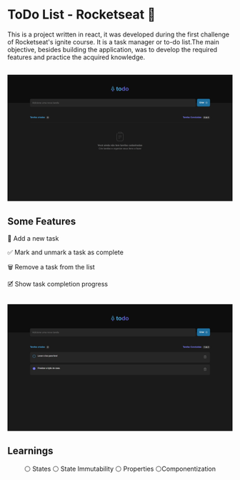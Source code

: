 <h1>ToDo List - Rocketseat 🚀</h1>

<p>This is a project written in react, it was developed during the first challenge of Rocketseat's ignite course. It is a task manager or to-do list.The main objective, besides building the application, was to develop the required features and practice the acquired knowledge.</p>


  <br>

  <img alt="" title="ToDo List" src="https://github.com/rodrrigodev/todo-ts/blob/main/src/assets/cap-1.png?raw=true" />
  <br>
  
  <h2>Some Features</h2>

  <p>📝 Add a new task</p>
  <p>✅ Mark and unmark a task as complete</p>
  <p>🗑️ Remove a task from the list</p>
  <p>🗹 Show task completion progress</p>
  
  <br>
  
  <img alt="" title="ToDo List" src="https://github.com/rodrrigodev/todo-ts/blob/main/src/assets/cap-2.png?raw=true" />
  
  <br>
  
  <h2>Learnings</h2>
  <p align="center">
  <a>⚪ States</a>
  <a>⚪ State Immutability</a>
  <a>⚪ Properties</a>
  <a>⚪Componentization</a> 
  </p>

